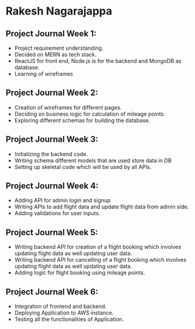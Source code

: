 # Rakesh Nagarajappa

## Project Journal Week 1:
- Project requirement understanding.
- Decided on MERN as tech stack. 
- ReactJS for front end, Node.js is for the backend and MongoDB as database.
- Learning of wireframes

## Project Journal Week 2:
- Creation of wireframes for different pages.
- Deciding on business logic for calculation of mileage points.
- Exploring different schemas for building the database.

## Project Journal Week 3:
- Initializing the backend code.
- Writing schema different models that are used store data in DB
- Setting up skeletal code which will be used by all APIs.

## Project Journal Week 4:
- Adding API for admin login and signup
- Writing APIs to add flight data and update flight data from admin side.
- Adding validations for user inputs.

## Project Journal Week 5:
- Writing backend API for creation of a flight booking which involves updating flight data as well updating user data.
- Writing backend API for cancelling of a flight booking which involves updating flight data as well updating user data.
- Adding logic for flight booking using mileage points.

## Project Journal Week 6:
- Integration of frontend and backend.
- Deploying Application to AWS instance.
- Testing all the functionalities of Application.

